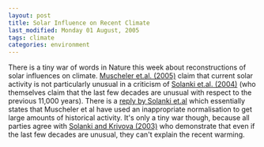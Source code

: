 ```yaml
---
layout: post
title: Solar Influence on Recent Climate
last_modified: Monday 01 August, 2005
tags: climate
categories: environment
---
```

There is a tiny war of words in Nature this week about reconstructions of solar influences on climate. [Muscheler et.al. (2005)](https://doi.org/10.1038/nature04045) claim that current solar activity is not particularly unusual in a criticism of [Solanki et.al. (2004)](https://doi.org/10.1038/nature02995) (who themselves claim that the last few decades are unusual with respect to the previous 11,000 years).  There is a [reply by Solanki et.al](https://doi.org/10.1038/nature04046) which essentially states that Muscheler et al have used an inappropriate normalisation to get large amounts of historical activity. It's only a tiny war though, because all parties agree with  [Solanki and Krivova (2003)](https://doi.org/10.1029/2002JA009753) who demonstrate that even if the last few decades are unusual, they can't explain the recent warming.
